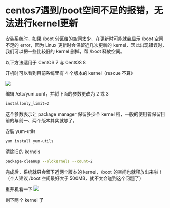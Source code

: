 # centos7遇到/boot空间不足的报错，无法进行kernel更新

安装系统时，如果 /boot 分区给的空间太少，在更新时可能就会显示 /boot 空间不足的 error，因为 Linux 更新时会保留近几次更新的 kernel，因此出现错误时，我们可以把一些比较旧的 kernel 删掉，帮 /boot 释放空间。

以下方法适用于 CentOS 7 与 CentOS 8

开机时可以看到目前系统里有 4 个版本的 kernel（rescue 不算）

![ ](https://fastly.jsdelivr.net/gh/eebond/images/Markdown/20211125223359.png)

编辑 /etc/yum.conf，并将下面的参数更改为 2 或 3  

```txt
installonly_limit=2
```

这个参数表示让 package manager 保留多少个 kernel 档，一般的使用者保留目前的与前一、两个版本其实就够了。

安裝 yum-utils

```bash
yum install yum-utils
```

清除旧的 kernels

```bash
package-cleanup --oldkernels --count=2
```

完成后，系统就只会留下近两个版本的 kernel，/boot 的空间也就释放出来啦！
（个人建议 /boot 空间最好大于 500MB，就不太会碰到这个问题了）

重开机看一下
![ ](https://fastly.jsdelivr.net/gh/eebond/images/Markdown/20211125223805.png)

剩下两个 kernel 了

